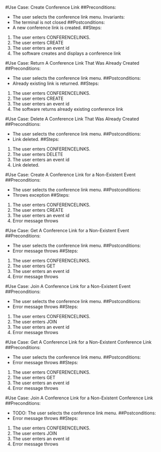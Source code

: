 #Use Case: Create Conference Link
##Preconditions:
- The user selects the conference link menu.
  Invariants:
- The terminal is not closed
##Postconditions:
- A new conference link is created.
##Steps:
1. The user enters CONFERENCELINKS.
2. The user enters CREATE
3. The user enters an event id
4. The software creates and displays a conference link

#Use Case: Return A Conference Link That Was Already Created
##Preconditions:
- The user selects the conference link menu.
##Postconditions:
- Already existing link is returned.
##Steps:
1. The user enters CONFERENCELINKS.
2. The user enters CREATE
3. The user enters an event id
4. The software returns already existing conference link

#Use Case: Delete A Conference Link That Was Already Created
##Preconditions:
- The user selects the conference link menu.
##Postconditions:
- Link deleted.
##Steps:
1. The user enters CONFERENCELINKS.
2. The user enters DELETE
3. The user enters an event id
4. Link deleted.

#Use Case: Create A Conference Link for a Non-Existent Event
##Preconditions:
- The user selects the conference link menu.
##Postconditions:
- Throws exception
##Steps:
1. The user enters CONFERENCELINKS.
2. The user enters CREATE
3. The user enters an event id
4. Error message throws

#Use Case: Get A Conference Link for a Non-Existent Event
##Preconditions:
- The user selects the conference link menu.
##Postconditions:
- Error message throws
##Steps:
1. The user enters CONFERENCELINKS.
2. The user enters GET
3. The user enters an event id
4. Error message throws

#Use Case: Join A Conference Link for a Non-Existent Event
##Preconditions:
- The user selects the conference link menu.
##Postconditions:
- Error message throws
##Steps:
1. The user enters CONFERENCELINKS.
2. The user enters JOIN
3. The user enters an event id
4. Error message throws

#Use Case: Get A Conference Link for a Non-Existent Conference Link
##Preconditions:
- The user selects the conference link menu.
##Postconditions:
- Error message throws
##Steps:
1. The user enters CONFERENCELINKS.
2. The user enters GET
3. The user enters an event id
4. Error message throws

#Use Case: Join A Conference Link for a Non-Existent Conference Link
##Preconditions:
- TODO: The user selects the conference link menu.
##Postconditions:
- Error message throws
##Steps:
1. The user enters CONFERENCELINKS.
2. The user enters JOIN
3. The user enters an event id
4. Error message throws
